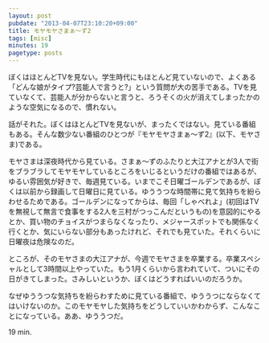 ```yaml
---
layout: post
pubdate: "2013-04-07T23:10:20+09:00"
title: モヤモヤさまぁ〜ず2
tags: [misc]
minutes: 19
pagetype: posts
---
```

ぼくはほとんどTVを見ない。学生時代にもほとんど見ていないので、よくある「どんな娘がタイプ?芸能人で言うと?」という質問が大の苦手である。TVを見ていなくて、芸能人が分からないと言うと、ろうそくの火が消えてしまったかのような空気になるので、慣れない。

話がそれた。ぼくはほとんどTVを見ないが、まったくではない。見ている番組もある。そんな数少ない番組のひとつが『モヤモヤさまぁ〜ず2』(以下、モヤさま)である。

モヤさまは深夜時代から見ている。さまぁ〜ずのふたりと大江アナとが3人で街をブラブラしてモヤモヤしているところをいじるというだけの番組ではあるが、ゆるい雰囲気が好きで、毎週見ている。いまでこそ日曜ゴールデンであるが、ぼくは以前から録画して日曜日に見ている。ゆううつな時間帯に見て気持ちを紛らわせるためである。ゴールデンになってからは、毎回「しゃべれよ」(初回はTVを無視して無言で食事をする2人を三村がつっこんだというもの)を意図的にやるとか、買い物のチョイスがつまらなくなったり、メジャースポットでも関係なく行くとか、気にいらない部分もあったけれど、それでも見ていた。それくらいに日曜夜は危険なのだ。

ところが、そのモヤさまの大江アナが、今週でモヤさまを卒業する。卒業スペシャルとして3時間以上やっていた。もう1月くらいから言われていて、ついにその日がきてしまった。さみしいというか、ぼくはどうすればいいのだろうか。

なぜゆううつな気持ちを紛らわすために見ている番組で、ゆううつにならなくてはいけないのか。このモヤモヤした気持ちをどうしていいかわからず、こんなことになっている。ああ、ゆううつだ。

19 min.

